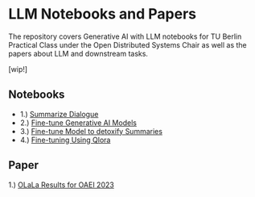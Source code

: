 # LLM Notebooks and Papers

The repository covers Generative AI with LLM notebooks for TU Berlin Practical Class under the Open Distributed Systems Chair as well as the papers about LLM and downstream tasks.

[wip!]
## Notebooks
* 1.) [Summarize Dialogue](https://github.com/sefeoglu/llm-notebooks/blob/master/LLM/Lab_1_summarize_dialogue.ipynb)
* 2.) [Fine-tune Generative AI Models](https://github.com/sefeoglu/llm-notebooks/blob/master/LLM/Lab_2_fine_tune_generative_ai_model.ipynb)
* 3.) [Fine-tune Model to detoxify Summaries](https://github.com/sefeoglu/llm-notebooks/blob/master/LLM/Lab_3_fine_tune_model_to_detoxify_summaries.ipynb)
* 4.) [Fine-tuning Using Qlora](https://github.com/sefeoglu/llm-notebooks/blob/master/LLM/llama-2-fine-tuning-using-qlora.ipynb)
## Paper
1.) [OLaLa Results for OAEI 2023](https://github.com/sefeoglu/llm-notebooks/blob/master/paper/oaei23_paper5.pdf)

